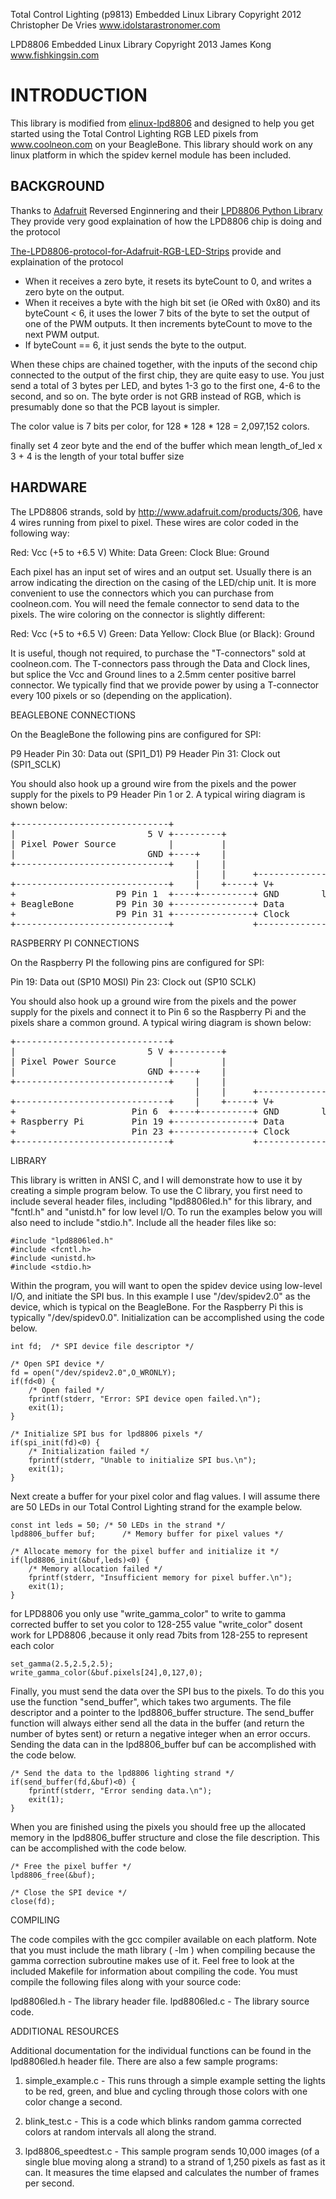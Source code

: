 Total Control Lighting (p9813) Embedded Linux Library
Copyright 2012 Christopher De Vries
www.idolstarastronomer.com

LPD8806 Embedded Linux Library
Copyright 2013 James Kong
www.fishkingsin.com

INTRODUCTION
=====================
This library is modified from [elinux-lpd8806](https://bitbucket.org/xdseed/elinux-lpd8806/src/) and designed to help you get started using the Total Control
Lighting RGB LED pixels from www.coolneon.com on your BeagleBone.
This library should work on any linux platform in which the spidev kernel
module has been included.

BACKGROUND
----------------------

Thanks to [Adafruit](http://www.adafruit.com/products/306) Reversed Enginnering and their [LPD8806 Python Library](https://github.com/Sh4d/LPD8806)
They provide very good explaination of how the LPD8806 chip is doing and the protocol 


[The-LPD8806-protocol-for-Adafruit-RGB-LED-Strips](http://riderx.info/post/The-LPD8806-protocol-for-Adafruit-RGB-LED-Strips.aspx) provide and explaination of the protocol

*   When it receives a zero byte, it resets its byteCount to 0, and writes a zero byte on the output.
*   When it receives a byte with the high bit set (ie ORed with 0x80) and its byteCount < 6, it uses the lower 7 bits of the byte to set the output of one of the PWM outputs. It then increments byteCount to move to the next PWM output.
*   If byteCount == 6, it just sends the byte to the output.

When these chips are chained together, with the inputs of the second chip connected to the output of the first chip, they are quite easy to use. You just send a total of 3 bytes per LED, and bytes 1-3 go to the first one, 4-6 to the second, and so on.  The byte order is not GRB instead of RGB, which is presumably done so that the PCB layout is simpler.

The color value is 7 bits per color, for 128 * 128 * 128 = 2,097,152 colors.

finally set 4 zeor byte and the end of the buffer which mean length_of_led x 3 + 4 is the length of your total buffer size
<!-- The p9813 chip operates with a voltage between 5V and 6.5V. In addition to V+
and Ground inputs, the chip also has a clock input, serial data input, clock
output, and serial data output. The p9813 chip has a maximum serial clock rate
of 15 MHz. 

The p9813 accepts data from the Serial Data in on the rising edge of the
serial input clock signal. It will read one bit per tick. A frame of 4 bytes
(32 bits) is required to set the pixel color. Each byte is sent on MSB order.
The first byte is a flag byte, the second byte is the blue data, the third is
green, and the fourth is red. Each color is represented as an 8 bit unsigned
integer running from 0 (completely off) to 255 (completely on). The flag byte
is made up of the following bits (from highest order, or most significant,
down): -->

<!-- Bit 7: Always 1
Bit 6: Always 1
Bit 5: Inverse of blue bit 7
Bit 4: Inverse of blue bit 6
Bit 3: Inverse of green bit 7
Bit 2: Inverse of green bit 6
Bit 1: Inverse of red bit 7
Bit 0: Inverse of red bit 6 -->

<!-- As an example, the following sample of C code calculates the flag bit (this is
included in the library):

    uint8_t make_flag(uint8_t red, uint8_t green, uint8_t blue) {
      uint8_t flag;

      flag =  (red&0xc0)>>6;
      flag |= (green&0xc0)>>4;
      flag |= (blue&0xc0)>>2;

      return ~flag;
    } -->

<!-- Once a pixel's color is set, it will pass along subsequent 32 bit frames via
its clock out and serial data out ports. 

To initialize a p9813 chip to receive a new color you must send a frame
composed entirely of 0s (32 bits of 0s). In order to display the colors you
have sent to a chip, you must also send a frame of 32 bits of 0s. It appears
as though you actually must send more than one frame of 0s if the chain of
pixels is long. This library will send 1 frame of 0s to initialize the chip
prior to sending out pixel data and 2 frames of 0s to display the pixels
after.

The BeagleBone and Raspberri PI have processors with built-in support for SPI,
making it very fast.  In order to use this capability from userspace linux
programs, you must use a linux kernel with the spidev module built in. The
Angstrom linux BeagleBone demo image (available at
http://downloads.angstrom-distribution.org/demo/beaglebone/) starting with the
June 18, 2012 image have spidev compiled in. I have done my testing with the
June 18, 2012 image available at
http://downloads.angstrom-distribution.org/demo/beaglebone/archive/Angstrom-Cloud9-IDE-GNOME-eglibc-ipk-v2012.05-beaglebone-2012.06.18.img.xz
You can find more information about installing the SPI drivers on your
Raspberry Pi by reading this entry in the Brian's Life blog:
http://www.brianhensley.net/2012/07/getting-spi-working-on-raspberry-pi.html . -->

HARDWARE
----------------------
The LPD8806 strands, sold by http://www.adafruit.com/products/306, have 4 wires
running from pixel to pixel. These wires are color coded in the following way:

Red: Vcc (+5 to +6.5 V)
White: Data
Green: Clock
Blue: Ground

Each pixel has an input set of wires and an output set. Usually there is an
arrow indicating the direction on the casing of the LED/chip unit. It is more
convenient to use the connectors which you can purchase from coolneon.com. You
will need the female connector to send data to the pixels. The wire coloring
on the connector is slightly different:

Red: Vcc (+5 to +6.5 V)
Green: Data
Yellow: Clock
Blue (or Black): Ground

It is useful, though not required, to purchase the "T-connectors" sold at
coolneon.com. The T-connectors pass through the Data and Clock lines, but
splice the Vcc and Ground lines to a 2.5mm center positive barrel connector.
We typically find that we provide power by using a T-connector every 100
pixels or so (depending on the application). 

BEAGLEBONE CONNECTIONS

On the BeagleBone the following pins are configured for SPI:

P9 Header Pin 30: Data out (SPI1_D1)
P9 Header Pin 31: Clock out (SPI1_SCLK)

You should also hook up a ground wire from the pixels and the power supply for
the pixels to P9 Header Pin 1 or 2. A typical wiring diagram is shown below:

<pre>
+-----------------------------+
|                         5 V +---------+
| Pixel Power Source          |         |
|                         GND +----+    |
+-----------------------------+    |    |
                                   |    |     +-----------------------------+
+-----------------------------+    |    +-----+ V+                          |
+                   P9 Pin 1  +----+----------+ GND        lpd8806 Pixel        |
+ BeagleBone        P9 Pin 30 +---------------+ Data                        |
+                   P9 Pin 31 +---------------+ Clock                       |
+-----------------------------+               +-----------------------------+
</pre>
RASPBERRY PI CONNECTIONS

On the Raspberry PI the following pins are configured for SPI:

Pin 19: Data out (SP10 MOSI)
Pin 23: Clock out (SP10 SCLK)

You should also hook up a ground wire from the pixels and the power supply for
the pixels and connect it to Pin 6 so the Raspberry Pi and the pixels share a
common ground. A typical wiring diagram is shown below:

<pre>
+-----------------------------+
|                         5 V +---------+
| Pixel Power Source          |         |
|                         GND +----+    |
+-----------------------------+    |    |
                                   |    |     +-----------------------------+
+-----------------------------+    |    +-----+ V+                          |
+                      Pin 6  +----+----------+ GND        lpd8806 Pixel        |
+ Raspberry Pi         Pin 19 +---------------+ Data                        |
+                      Pin 23 +---------------+ Clock                       |
+-----------------------------+               +-----------------------------+
</pre>

LIBRARY

This library is written in ANSI C, and I will demonstrate how to use it by
creating a simple program below.  To use the C library, you first need to
include several header files, including "lpd8806led.h" for this library, and
"fcntl.h" and "unistd.h" for low level I/O. To run the examples below you will
also need to include "stdio.h". Include all the header files like so:

    #include "lpd8806led.h"
    #include <fcntl.h>
    #include <unistd.h>
    #include <stdio.h>

Within the program, you will want to open the spidev device using low-level
I/O, and initiate the SPI bus. In this example I use "/dev/spidev2.0" as the
device, which is typical on the BeagleBone. For the Raspberry Pi this is
typically "/dev/spidev0.0". Initialization can be accomplished using the code
below.

    int fd;  /* SPI device file descriptor */

    /* Open SPI device */
    fd = open("/dev/spidev2.0",O_WRONLY);
    if(fd<0) {
        /* Open failed */
        fprintf(stderr, "Error: SPI device open failed.\n");
        exit(1);
    }

    /* Initialize SPI bus for lpd8806 pixels */
    if(spi_init(fd)<0) {
        /* Initialization failed */
        fprintf(stderr, "Unable to initialize SPI bus.\n");
        exit(1);
    }

Next create a buffer for your pixel color and flag values. I will assume there
are 50 LEDs in our Total Control Lighting strand for the example below.

    const int leds = 50; /* 50 LEDs in the strand */
    lpd8806_buffer buf;      /* Memory buffer for pixel values */

    /* Allocate memory for the pixel buffer and initialize it */
    if(lpd8806_init(&buf,leds)<0) {
        /* Memory allocation failed */
        fprintf(stderr, "Insufficient memory for pixel buffer.\n");
        exit(1);
    }

<!-- After creating the pixel buffer, you can then start writing to it. There are
two options. You can send raw pixel colors to the lpd8806 strands using the
"write_color" function. This function accepts red, green, and blue colors as
uint8_t integers in the range of 0 to 255. Unfortunately a color of 127 for
any of the LED colors does not appear to be half as bright as 255. It is in
fact much brighter to our eyes. Therefore, you can also use the
"write_gamma_color" function which will apply a gamma correction for each
color that you establish using the "set_gamma" function. Both the
"write_color" and "write_gamma_color" functions accept four arguments. The
first is a pointer to a lpd8806_color structure. The second is a uint8_t integer
that represents red, the third is a uint8_t integer representing green, and
the fourth is a uint8_t integer representing blue. To set the 24th pixel in a
strand to solid bright blue, I could use the following code:
 -->
for LPD8806 you only use  "write_gamma_color" to write to gamma corrected buffer to set you color to 128-255 value
"write_color" dosent work for LPD8806 ,because it only read 7bits from 128-255 to represent each color
<!-- write_color(&buf.pixels[24],0,0,255); -->

<!-- If I wanted to apply gamma correction to that pixel, and set it to about 1/2
brightness green. I would use the following code:
 -->

    set_gamma(2.5,2.5,2.5);
    write_gamma_color(&buf.pixels[24],0,127,0);

<!-- Note that before using the "write_gamma_color" function you must set the gamma
correction factors. They can be set differently for each LED color. Values
betwen 2.2 and 3.0 appear to work best. The "set_gamma" function takes three
double precision floating point values as arguments. The red gamma correction
facor is first, followed by the green and then the blue factor. To set all
colors to a gamma correction of 2.2 I would use the following code:
 -->
    

<!-- The gamma correction function sets up a lookup table so that each
"write_gamma_color" will be fast. -->

Finally, you must send the data over the SPI bus to the pixels. To do this you
use the function "send_buffer", which takes two arguments. The file descriptor
and a pointer to the lpd8806_buffer structure. The send_buffer function will
always either send all the data in the buffer (and return the number of bytes
sent) or return a negative integer when an error occurs. Sending the data can
in the lpd8806_buffer buf can be accomplished with the code below.

    /* Send the data to the lpd8806 lighting strand */
    if(send_buffer(fd,&buf)<0) {
        fprintf(stderr, "Error sending data.\n");
        exit(1);
    }

When you are finished using the pixels you should free up the allocated memory
in the lpd8806_buffer structure and close the file description. This can be
accomplished with the code below.

    /* Free the pixel buffer */
    lpd8806_free(&buf);

    /* Close the SPI device */
    close(fd);

COMPILING

The code compiles with the gcc compiler available on each platform. Note that
you must include the math library ( -lm ) when compiling because the gamma
correction subroutine makes use of it. Feel free to look at the included
Makefile for information about compiling the code. You must compile the
following files along with your source code:

lpd8806led.h - The library header file.
lpd8806led.c - The library source code.

ADDITIONAL RESOURCES

Additional documentation for the individual functions can be found in the
lpd8806led.h header file. There are also a few sample programs:

1. simple_example.c - This runs through a simple example setting the lights to
be red, green, and blue and cycling through those colors with one color change
a second. 

2. blink_test.c - This is a code which blinks random gamma corrected colors at
random intervals all along the strand.

3. lpd8806_speedtest.c - This sample program sends 10,000 images (of a single blue
moving along a strand) to a strand of 1,250 pixels as fast as it can. It
measures the time elapsed and calculates the number of frames per second.
